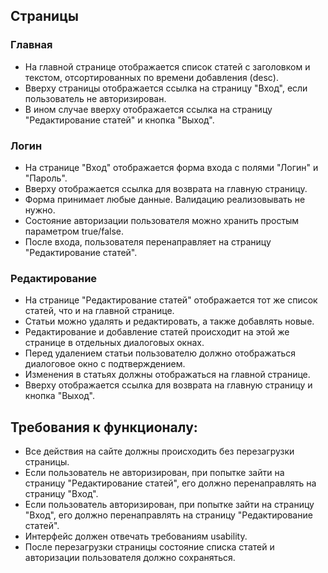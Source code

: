 
## Страницы

### Главная
- На главной странице отображается список статей с заголовком и текстом, отсортированных по времени добавления (desc).
- Вверху страницы отображается ссылка на страницу "Вход", если пользователь не авторизирован. 
- В ином случае вверху отображается ссылка на страницу "Редактирование статей" и кнопка "Выход".

### Логин
- На странице "Вход" отображается форма входа с полями "Логин" и "Пароль".
- Вверху отображается ссылка для возврата на главную страницу.
- Форма принимает любые данные. Валидацию реализовывать не нужно.
- Состояние авторизации пользователя можно хранить простым параметром true/false.
- После входа, пользователя перенаправляет на страницу "Редактирование статей".

### Редактирование
- На странице "Редактирование статей" отображается тот же список статей, что и на главной странице. 
- Статьи можно удалять и редактировать, а также добавлять новые.
- Редактирование и добавление статей происходит на этой же странице в отдельных диалоговых окнах. 
- Перед удалением статьи пользователю должно отображаться диалоговое окно с подтверждением.
- Изменения в статьях должны отображаться на главной странице.
- Вверху отображается ссылка для возврата на главную страницу и кнопка "Выход".

## Требования к функционалу:
- Все действия на сайте должны происходить без перезагрузки страницы.
- Если пользователь не авторизирован, при попытке зайти на страницу "Редактирование статей", его должно перенаправлять на страницу "Вход".
- Если пользователь авторизирован, при попытке зайти на страницу "Вход", его должно перенаправлять на страницу "Редактирование статей".
- Интерфейс должен отвечать требованиям usability.
- После перезагрузки страницы состояние списка статей и авторизации пользователя должно сохраняться.